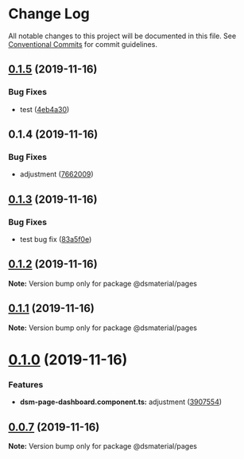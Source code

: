 # Change Log

All notable changes to this project will be documented in this file.
See [Conventional Commits](https://conventionalcommits.org) for commit guidelines.

## [0.1.5](https://github.com/diegoavieira/dsmaterial-workspace/compare/v0.1.3...v0.1.5) (2019-11-16)

### Bug Fixes

- test ([4eb4a30](https://github.com/diegoavieira/dsmaterial-workspace/commit/4eb4a30d9730cd671517954f82712c29122a60e2))

## 0.1.4 (2019-11-16)

### Bug Fixes

- adjustment ([7662009](https://github.com/diegoavieira/dsmaterial-workspace/commit/76620094e94b0aa2588af9362f8cb6e8c9b22fa0))

## [0.1.3](https://github.com/diegoavieira/dsmaterial-workspace/compare/v0.1.2...v0.1.3) (2019-11-16)

### Bug Fixes

- test bug fix ([83a5f0e](https://github.com/diegoavieira/dsmaterial-workspace/commit/83a5f0ecf93b8f6430a99004efef2add6f51ddd0))

## [0.1.2](https://github.com/diegoavieira/dsmaterial-workspace/compare/v0.1.1...v0.1.2) (2019-11-16)

**Note:** Version bump only for package @dsmaterial/pages

## [0.1.1](https://github.com/diegoavieira/dsmaterial-workspace/compare/v0.1.0...v0.1.1) (2019-11-16)

**Note:** Version bump only for package @dsmaterial/pages

# [0.1.0](https://github.com/diegoavieira/dsmaterial-workspace/compare/v0.0.7...v0.1.0) (2019-11-16)

### Features

- **dsm-page-dashboard.component.ts:** adjustment ([3907554](https://github.com/diegoavieira/dsmaterial-workspace/commit/39075548e6956756644a7d3caa105118bf5dd2ef))

## [0.0.7](https://github.com/diegoavieira/dsmaterial-workspace/compare/v0.0.6...v0.0.7) (2019-11-16)

**Note:** Version bump only for package @dsmaterial/pages
